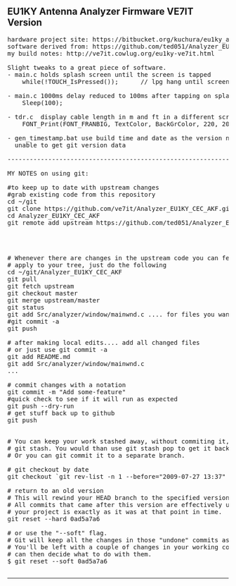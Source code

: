 EU1KY Antenna Analyzer Firmware VE7IT Version
------------------------------------------------------------------------
<pre>
hardware project site: https://bitbucket.org/kuchura/eu1ky_aa_v3/wiki/Home
software derived from: https://github.com/ted051/Analyzer_EU1KY_CEC_AKF
my build notes: http://ve7it.cowlug.org/eu1ky-ve7it.html

Slight tweaks to a great piece of software.
- main.c holds splash screen until the screen is tapped
    while(!TOUCH_IsPressed());      // lpg hang until screen tapped

- main.c 1000ms delay reduced to 100ms after tapping on splash screen
    Sleep(100);

- tdr.c  display cable length in m and ft in a different screen location
    FONT_Print(FONT_FRANBIG, TextColor, BackGrColor, 220, 200, "%.2fm %.1fft", lenm,lenm * 3.2808);

- gen_timestamp.bat use build time and date as the version number if 
  unable to get git version data

------------------------------------------------------------------------

MY NOTES on using git:

#to keep up to date with upstream changes
#grab existing code from this repository
cd ~/git
git clone https://github.com/ve7it/Analyzer_EU1KY_CEC_AKF.git
cd Analyzer_EU1KY_CEC_AKF
git remote add upstream https://github.com/ted051/Analyzer_EU1KY_CEC_AKF.git




# Whenever there are changes in the upstream code you can fetch them and 
# apply to your tree, just do the following
cd ~/git/Analyzer_EU1KY_CEC_AKF
git pull
git fetch upstream
git checkout master
git merge upstream/master
git status
git add Src/analyzer/window/mainwnd.c .... for files you want updated
#git commit -a
git push

# after making local edits.... add all changed files
# or just use git commit -a
git add README.md
git add Src/analyzer/window/mainwnd.c
...

# commit changes with a notation
git commit -m "Add some-feature"
#quick check to see if it will run as expected
git push --dry-run
# get stuff back up to github
git push


# You can keep your work stashed away, without commiting it, with 
# git stash. You would than use git stash pop to get it back. 
# Or you can git commit it to a separate branch.

# git checkout by date
git checkout `git rev-list -n 1 --before="2009-07-27 13:37" master`

# return to an old version
# This will rewind your HEAD branch to the specified version. 
# All commits that came after this version are effectively undone; 
# your project is exactly as it was at that point in time.
git reset --hard 0ad5a7a6

# or use the "--soft" flag. 
# Git will keep all the changes in those "undone" commits as local modifications:
# You'll be left with a couple of changes in your working copy and 
# can then decide what to do with them.
$ git reset --soft 0ad5a7a6

</pre>
------------------------------------------------------------------------


